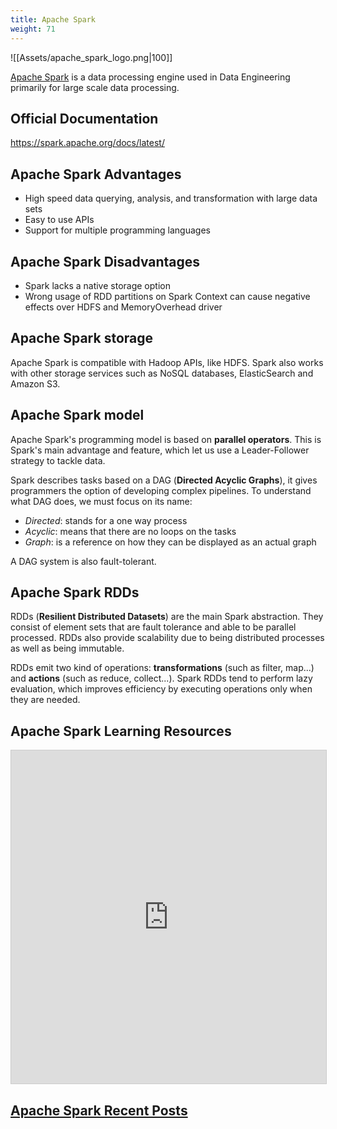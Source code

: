 ```yaml
---
title: Apache Spark
weight: 71
---
```


![[Assets/apache_spark_logo.png|100]]

[Apache Spark](https://spark.apache.org/) is a data processing engine used in Data Engineering primarily for large scale data processing.

## Official Documentation

https://spark.apache.org/docs/latest/

## Apache Spark Advantages

- High speed data querying, analysis, and transformation with large data sets
- Easy to use APIs
- Support for multiple programming languages

## Apache Spark Disadvantages

- Spark lacks a native storage option
- Wrong usage of RDD partitions on Spark Context can cause negative effects over HDFS and MemoryOverhead driver

## Apache Spark storage

Apache Spark is compatible with Hadoop APIs, like HDFS. Spark also works with other storage services such as NoSQL databases, ElasticSearch and Amazon S3.

## Apache Spark model

Apache Spark's programming model is based on **parallel operators**. This is Spark's main advantage and feature, which let us use a Leader-Follower strategy to tackle data.

Spark describes tasks based on a DAG (**Directed Acyclic Graphs**), it gives programmers the option of developing complex pipelines. To understand what DAG does, we must focus on its name:

- *Directed*: stands for a one way process
- *Acyclic*: means that there are no loops on the tasks
- *Graph*: is a reference on how they can be displayed as an actual graph

A DAG system is also fault-tolerant.

## Apache Spark RDDs

RDDs (**Resilient Distributed Datasets**) are the main Spark abstraction. They consist of element sets that are fault tolerance and able to be parallel processed. RDDs also provide scalability due to being distributed processes as well as being immutable. 

RDDs emit two kind of operations: **transformations** (such as filter, map...) and **actions** (such as reduce, collect...). Spark RDDs tend to perform lazy evaluation, which improves efficiency by executing operations only when they are needed.

## Apache Spark Learning Resources

<iframe class="airtable-embed" src="https://airtable.com/embed/shrTqJieLqrOr9xSv?backgroundColor=blue&viewControls=on" frameborder="0" onmousewheel="" width="100%" height="533" style="background: transparent; border: 1px solid #ccc;"></iframe>

## [Apache Spark Recent Posts](https://www.reddit.com/r/dataengineering/search/?q=Apache%20Spark&restrict_sr=1&sr_nsfw=)

